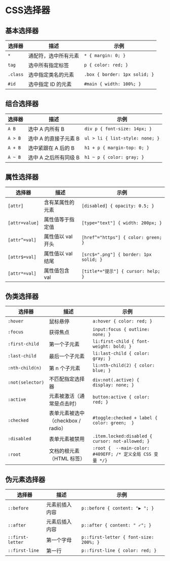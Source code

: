 # CSS选择器

## 基本选择器

| 选择器   | 描述                 | 示例                          |
| -------- | -------------------- | ----------------------------- |
| `*`      | 通配符，选中所有元素 | `* { margin: 0; }`            |
| `tag`    | 选中所有指定标签     | `p { color: red; }`           |
| `.class` | 选中指定类名的元素   | `.box { border: 1px solid; }` |
| `#id`    | 选中指定 ID 的元素   | `#main { width: 100%; }`      |

## 组合选择器

| 选择器  | 描述                  | 示例                            |
| ------- | --------------------- | ------------------------------- |
| `A B`   | 选中 A 内所有 B       | `div p { font-size: 14px; }`    |
| `A > B` | 选中 A 的直接子元素 B | `ul > li { list-style: none; }` |
| `A + B` | 选中紧跟在 A 后的 B   | `h1 + p { margin-top: 0; }`     |
| `A ~ B` | 选中 A 之后所有同级 B | `h1 ~ p { color: gray; }`       |

## 属性选择器

| 选择器         | 描述              | 示例                                   |
| -------------- | ----------------- | -------------------------------------- |
| `[attr]`       | 含有某属性的元素  | `[disabled] { opacity: 0.5; }`         |
| `[attr=value]` | 属性值等于指定值  | `[type="text"] { width: 200px; }`      |
| `[attr^=val]`  | 属性值以 val 开头 | `[href^="https"] { color: green; }`    |
| `[attr$=val]`  | 属性值以 val 结尾 | `[src$=".png"] { border: 1px solid; }` |
| `[attr*=val]`  | 属性值包含 val    | `[title*="提示"] { cursor: help; }`    |

## 伪类选择器

| 选择器           | 描述                               | 示例                                                       |
| ---------------- | ---------------------------------- | ---------------------------------------------------------- |
| `:hover`         | 鼠标悬停                           | `a:hover { color: red; }`                                  |
| `:focus`         | 获得焦点                           | `input:focus { outline: none; }`                           |
| `:first-child`   | 第一个子元素                       | `li:first-child { font-weight: bold; }`                    |
| `:last-child`    | 最后一个子元素                     | `li:last-child { color: gray; }`                           |
| `:nth-child(n)`  | 第 n 个子元素                      | `li:nth-child(2) { color: blue; }`                         |
| `:not(selector)` | 不匹配指定选择器                   | `div:not(.active) { display: none; }`                      |
| `:active`        | 元素被激活（通常是点击时）         | `button:active { color: red; }`                            |
| `:checked`       | 表单元素被选中（checkbox / radio） | `#toggle:checked + label {  color: green;  }`              |
| `:disabled`      | 表单元素被禁用                     | `.item.locked:disabled { cursor: not-allowed; }`           |
| `:root`          | 文档的根元素（HTML 标签）          | `:root {  --main-color: #409EFF; /* 定义全局 CSS 变量 */}` |

## 伪元素选择器

| 选择器           | 描述           | 示例                                   |
| ---------------- | -------------- | -------------------------------------- |
| `::before`       | 元素前插入内容 | `p::before { content: "▶ "; }`         |
| `::after`        | 元素后插入内容 | `p::after { content: " ✓"; }`          |
| `::first-letter` | 第一个字母     | `p::first-letter { font-size: 200%; }` |
| `::first-line`   | 第一行         | `p::first-line { color: red; }`        |